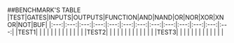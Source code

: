 ##BENCHMARK'S TABLE
|TEST|GATES|INPUTS|OUTPUTS|FUNCTION|AND|NAND|OR|NOR|XOR|XNOR|NOT|BUF|
|:---:|:---:|:---:|:---:|:---:|:---:|:---:|:---:|:---:|:---:|:---:|:---:|:---:|
|TEST1|     |     |     |     |     |     |     |     |     |     |     |     |
|TEST2|     |     |     |     |     |     |     |     |     |     |     |     |
|TEST3|     |     |     |     |     |     |     |     |     |     |     |     |


